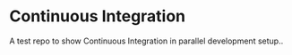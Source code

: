 # Continuous Integration
A test repo to show Continuous Integration in parallel development setup..
